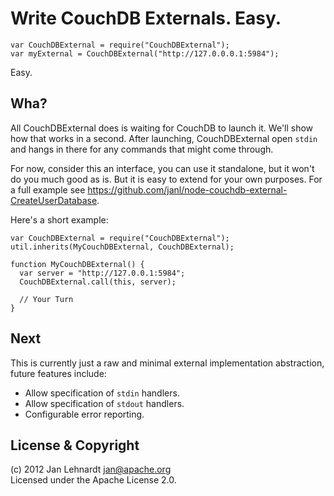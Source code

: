 # Write CouchDB Externals. Easy.

    var CouchDBExternal = require("CouchDBExternal");
    var myExternal = CouchDBExternal("http://127.0.0.0.1:5984");

Easy.

## Wha?

All CouchDBExternal does is waiting for CouchDB to launch it. We'll show
how that works in a second. After launching, CouchDBExternal open
`stdin` and hangs in there for any commands that might come through.

For now, consider this an interface, you can use it standalone, but it
won't do you much good as is. But it is easy to extend for your own
purposes. For a full example see
<https://github.com/janl/node-couchdb-external-CreateUserDatabase>.

Here's a short example:

    var CouchDBExternal = require("CouchDBExternal");
    util.inherits(MyCouchDBExternal, CouchDBExternal);

    function MyCouchDBExternal() {
      var server = "http://127.0.0.1:5984";
      CouchDBExternal.call(this, server);

      // Your Turn
    }


## Next

This is currently just a raw and minimal external implementation
abstraction, future features include:

 * Allow specification of `stdin` handlers.
 * Allow specification of `stdout` handlers.
 * Configurable error reporting.


## License & Copyright

(c) 2012 Jan Lehnardt <jan@apache.org>  
Licensed under the Apache License 2.0.
